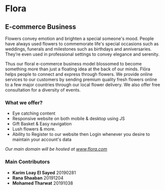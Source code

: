 # Flora
## E-commerce Business

Flowers convey emotion and brighten a special someone's mood. People have always used flowers to commemorate life's special occasions such as weddings, funerals and milestones such as birthdays and anniversaries. They’re even used in professional settings to convey elegance and serenity. 
 
Thus our floral e-commerce business model blossomed to become something more than just a floating idea at the back of our minds. Flōra helps people to connect and express through flowers. We provide online services to our customers by sending premium quality fresh flowers online to a few major countries through our local flower delivery. We also offer free consultation for a diversity of events.

### What we offer? 
- Eye catching content 
- Responsive website on both mobile & desktop using JS 
- Gift Basket & Easy navigation 
- Lush flowers & more.
- Ability to Register to our website then Login whenever you desire to maintain your account's data

_Our main domain will be hosted at www.flora.com_

### Main Contributors

- **Karim Loay El Sayed** 20190281
- **Rana Shaaban** 20191204
- **Mohamed Tharwat** 20191038 
